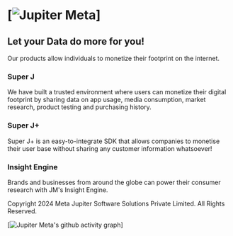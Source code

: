 # [![Jupiter Meta](https://jupitermeta.io/JMLOGO.svg)]

## Let your Data do more for you!
Our products allow individuals to monetize their footprint on the internet.

### Super J
We have built a trusted environment where users can monetize their digital footprint by sharing data on app usage, media consumption, market research, product testing and purchasing history.

### Super J+
Super J+ is an easy-to-integrate SDK that allows companies to monetise their user base without sharing any customer information whatsoever!

### Insight Engine
Brands and businesses from around the globe can power their consumer research with JM's Insight Engine.

Copyright 2024 Meta Jupiter Software Solutions Private Limited.
All Rights Reserved.

[![Jupiter Meta's github activity graph](https://github-readme-activity-graph.vercel.app/graph?username=Jupiter-Meta)]
